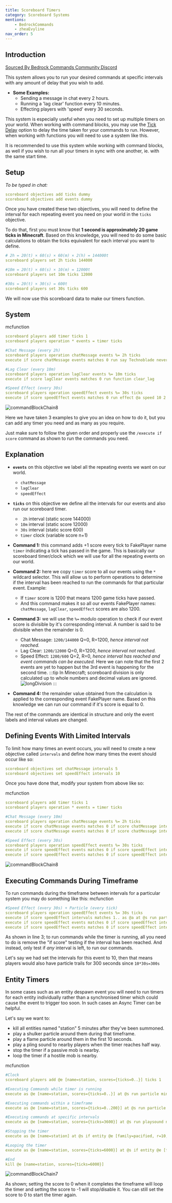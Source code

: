 ```yaml
---
title: Scoreboard Timers
category: Scoreboard Systems
mentions:
    - BedrockCommands
    - zheaEvyline
nav_order: 5
---
```


## Introduction

[Sourced By Bedrock Commands Community Discord](https://discord.gg/SYstTYx5G5)

This system allows you to run your desired commands at specific intervals with any amount of delay that you wish to add.

- **Some Examples:**
    - Sending a message in chat every 2 hours.
    - Running a 'lag clear' function every 10 minutes.
    - Effecting players with 'speed' every 30 seconds.
 
 This system is especially useful when you need to set up multiple timers on your world. When working with command blocks, you may use the [Tick Delay](/commands/intro-to-command-blocks#command-block-tick-delay) option to delay the time taken for your commands to run. However, when working with functions you will need to use a system like this.

It is recommended to use this system while working with command blocks, as well if you wish to run all your timers in sync with one another, ie. with the same start time.
 
## Setup

*To be typed in chat:*
<CodeHeader></CodeHeader>

```yaml
scoreboard objectives add ticks dummy
scoreboard objectives add events dummy
```

Once you have created these two objectives, you will need to define the interval for each repeating event you need on your world in the `ticks` objective.

To do that, first you must know that **1 second is approximately 20 game ticks in Minecraft**. Based on this knowledge, you will need to do some basic calculations to obtain the ticks equivalent for each interval you want to define.
<CodeHeader></CodeHeader>

```yaml
# 2h = 20(t) × 60(s) × 60(m) × 2(h) = 144000t
scoreboard players set 2h ticks 144000

#10m = 20(t) × 60(s) × 10(m) = 12000t
scoreboard players set 10m ticks 12000

#30s = 20(t) × 30(s) = 600t
scoreboard players set 30s ticks 600
```
We will now use this scoreboard data to make our timers function.

## System

<CodeHeader>mcfunction</CodeHeader>

```yaml
scoreboard players add timer ticks 1
scoreboard players operation * events = timer ticks

#Chat Message (every 2h)
scoreboard players operation chatMessage events %= 2h ticks
execute if score chatMessage events matches 0 run say Technoblade never dies!

#Lag Clear (every 10m)
scoreboard players operation lagClear events %= 10m ticks
execute if score lagClear events matches 0 run function clear_lag

#Speed Effect (every 30s)
scoreboard players operation speedEffect events %= 30s ticks
execute if score speedEffect events matches 0 run effect @a speed 10 2 true
```
![commandBlockChain8](/assets/images/commands/commandBlockChain/8.png)

Here we have taken 3 examples to give you an idea on how to do it, but you can add any timer you need and as many as you require.

Just make sure to follow the given order and properly use the `/execute if score` command as shown to run the commands you need.

## Explanation

- **` events `** on this objective we label all the repeating events we want on our world.
    - `chatMessage`
    - `lagClear`
    - `speedEffect`
- **` ticks `** on this objective we define all the intervals for our events and also run our scoreboard timer.
    - ` 2h` interval (static score 144000)
    - `10m` interval (static score 12000)
    - `30s` interval (static score 600)
    - `timer` clock (variable score n+1)


- **Command 1:** this command adds +1 score every tick to FakePlayer name `timer` indicating a tick has passed in the game. This is basically our scoreboard timer/clock which we will use for all the repeating events on our world.


- **Command 2:** here we copy `timer` score to all our events using the ` * ` wildcard selector. This will allow us to perform operations to determine if the interval has been reached to run the commands for that particular event. Example:
    - If `timer` score is 1200 that means 1200 game ticks have passed.
    - And this command makes it so all our events FakePlayer names: `chatMessage`, `lagClear`, `speedEffect` scores are also 1200.


- **Command 3:** we will use the ` %= ` modulo operation to check if our event score is divisible by it's corresponding interval. A number is said to be divisible when the remainder is 0.
    - Chat Message: `1200/144000` Q=0, R=1200, *hence interval not reached.*
    - Lag Clear: `1200/12000` Q=0, R=1200, *hence interval not reached.*
    - Speed Effect: `1200/600` Q=2, R=0, *hence interval has reached and event commands can be executed.*
Here we can note that the first 2 events are yet to happen but the 3rd event is happening for the second time.
:::tip
In Minecraft; scoreboard division is only calculated up to whole numbers and decimal values are ignored.
![longDivision](/assets/images/commands/longDivision.png)
:::


- **Command 4:** the remainder value obtained from the calculation is applied to the corresponding event FakePlayer name. Based on this knowledge we can run our command if it's score is equal to 0.

The rest of the commands are identical in structure and only the event labels and interval values are changed.

## Defining Events With Limited Intervals

To limit how many times an event occurs, you will need to create a new objective called `intervals` and define how many times the event should occur like so:
<CodeHeader></CodeHeader>

```yaml
scoreboard objectives set chatMessage intervals 5
scoreboard objectives set speedEffect intervals 10
```

Once you have done that, modify your system from above like so:

<CodeHeader>mcfunction</CodeHeader>

```yaml
scoreboard players add timer ticks 1
scoreboard players operation * events = timer ticks

#Chat Message (every 10m)
scoreboard players operation chatMessage events %= 2h ticks
execute if score chatMessage events matches 0 if score chatMessage intervals matches 1.. run say Technoblade never dies!
execute if score chatMessage events matches 0 if score chatMessage intervals matches 1.. run scoreboard players remove chatMessage intervals 1

#Speed Effect (every 30s)
scoreboard players operation speedEffect events %= 30s ticks
execute if score speedEffect events matches 0 if score speedEffect intervals matches 1.. run effect @a speed 10 2 true
execute if score speedEffect events matches 0 if score speedEffect intervals matches 1.. run scoreboard players remove speedEffect intervals 1
```
![commandBlockChain8](/assets/images/commands/commandBlockChain/8.png)

## Executing Commands During Timeframe

To run commands during the timeframe between intervals for a particular system you may do something like this:
<CodeHeader>mcfunction</CodeHeader>

```yaml
#Speed Effect (every 30s) + Particle (every tick)
scoreboard players operation speedEffect events %= 30s ticks
execute if score speedEffect intervals matches 1.. as @a at @s run particle minecraft:shulker_bullet ~~~
execute if score speedEffect events matches 0 if score speedEffect intervals matches 1.. run effect @a speed 10 2 true
execute if score speedEffect events matches 0 if score speedEffect intervals matches 1.. run scoreboard players remove speedEffect intervals 1
```
As shown in line 3; to run commands while the timer is running, all you need to do is remove the "if score" testing if the interval has been reached. And instead, only test if *any* interval is left, to run our commands.

Let's say we had set the intervals for this event to 10, then that means players would also have particle trails for 300 seconds since `10*30s=300s`

## Entity Timers

In some cases such as an entity despawn event you will need to run timers for each entity individually rather than a synchronised timer which could cause the event to trigger too soon. In such cases an Async Timer can be helpful.

Let's say we want to:
- kill all entities named "station" 5 minutes after they've been summoned.
- play a shulker particle around them during that timeframe.
- play a flame particle around them in the first 10 seconds.
- play a pling sound to nearby players when the timer reaches half way.
- stop the timer if a passive mob is nearby.
- loop the timer if a hostile mob is nearby.

<CodeHeader>mcfunction</CodeHeader>

```yaml
#Clock
scoreboard players add @e [name=station, scores={ticks=0..}] ticks 1

#Executing Commands while timer is running
execute as @e [name=station, scores={ticks=0..}] at @s run particle minecraft:shulker_bullet ~~~

#Executing commands within a timeframe
execute as @e [name=station, scores={ticks=0..200}] at @s run particle minecraft:basic_flame_particle ~~~

#Executing commands at specific intervals
execute as @e [name=station, scores={ticks=3600}] at @s run playsound note.pling @a [r=10]

#Stopping the timer
execute as @e [name=station] at @s if entity @e [family=pacified, r=10, c=1] run scoreboard players set @s ticks -1

#Looping the timer
execute as @e [name=station, scores={ticks=6000}] at @s if entity @e [family=monster, r=10, c=1] run scoreboard players set @s ticks 0

#End
kill @e [name=station, scores={ticks=6000}]
```
![commandBlockChain7](/assets/images/commands/commandBlockChain/7.png)

As shown; setting the score to 0 when it completes the timeframe will loop the timer and setting the score to -1 will stop/disable it. You can still set the score to 0 to start the timer again.
